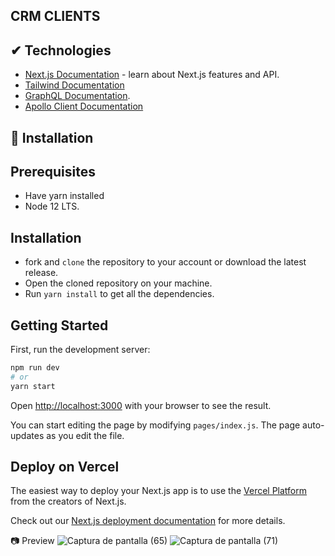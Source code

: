 ## CRM CLIENTS

## ✔ Technologies
- [Next.js Documentation](https://nextjs.org/docs) - learn about Next.js features and API.
- [Tailwind Documentation](https://tailwindcss.com/)
- [GraphQL Documentation](https://graphql.org/).
- [Apollo Client Documentation](https://www.apollographql.com/apollo-client)
## 🚀 Installation
   ## Prerequisites
 
   - Have yarn installed
   - Node 12 LTS. 
   
 ## Installation
  - fork and  ```clone``` the repository to your account or download the latest release.
  - Open the cloned repository on your machine.
  - Run  ```yarn install``` to get all the dependencies.
  
## Getting Started

First, run the development server:

```bash
npm run dev
# or
yarn start
```

Open [http://localhost:3000](http://localhost:3000) with your browser to see the result.

You can start editing the page by modifying `pages/index.js`. The page auto-updates as you edit the file.


## Deploy on Vercel

The easiest way to deploy your Next.js app is to use the [Vercel Platform](https://vercel.com/import?utm_medium=default-template&filter=next.js&utm_source=create-next-app&utm_campaign=create-next-app-readme) from the creators of Next.js.

Check out our [Next.js deployment documentation](https://nextjs.org/docs/deployment) for more details.

📷 Preview
![Captura de pantalla (65)](https://user-images.githubusercontent.com/46753453/91648950-4926e300-ea2b-11ea-83ba-0429a30da772.png)
![Captura de pantalla (71)](https://user-images.githubusercontent.com/46753453/91648954-504df100-ea2b-11ea-9434-bda371aa53d0.png)


